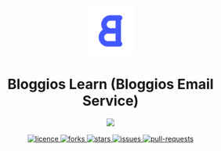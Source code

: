 <div align="center">
<img src="bg-accent_rounded.png" height="100" />
</div>

<h1 align="center">Bloggios Learn (Bloggios Email Service)</h1>

<div align="center">
<img src="https://img.shields.io/badge/all_contributors-2-orange.svg?style=flat-square" />
</div>

<p align="center">
  <a href="https://github.com/Bloggios-Learn/bloggios-email-service/LICENSE" target="blank">
<img src="https://img.shields.io/github/license/Bloggios-Learn/bloggios-email-service?style=flat-square" alt="licence" />
</a>
<a href="https://github.com/Bloggios-Learn/bloggios-email-service/fork" target="blank">
<img src="https://img.shields.io/github/forks/Bloggios-Learn/bloggios-email-service?style=flat-square" alt="forks"/>
</a>
<a href="https://github.com/Bloggios-Learn/bloggios-email-service/stargazers" target="blank">
<img src="https://img.shields.io/github/stars/Bloggios-Learn/bloggios-email-service?style=flat-square" alt="stars"/>
</a>
<a href="https://github.com/Bloggios-Learn/bloggios-email-service/issues" target="blank">
<img src="https://img.shields.io/github/issues/Bloggios-Learn/bloggios-email-service?style=flat-square" alt="issues"/>
</a>
<a href="https://github.com/Bloggios-Learn/bloggios-email-service/pulls" target="blank">
<img src="https://img.shields.io/github/issues-pr/Bloggios-Learn/bloggios-email-service?style=flat-square" alt="pull-requests"/>
</a>
</p>